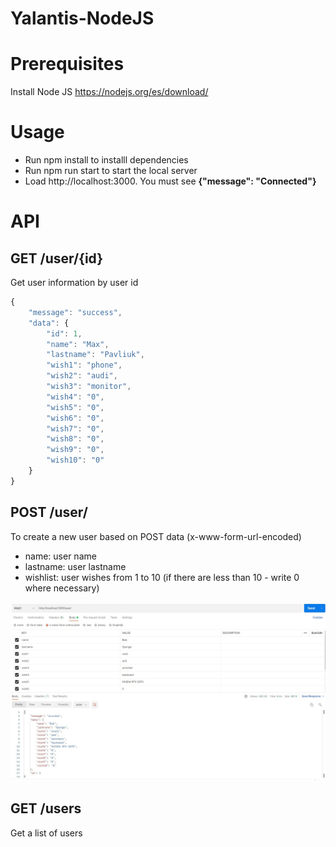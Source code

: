# Yalantis-NodeJS
# Prerequisites

Install Node JS https://nodejs.org/es/download/

# Usage

* Run npm install to installl dependencies
* Run npm run start to start the local server
* Load http://localhost:3000. You must see **{"message": "Connected"}**

# API

## GET /user/{id}

Get user information by user id

```js
{
    "message": "success",
    "data": {
        "id": 1,
        "name": "Max",
        "lastname": "Pavliuk",
        "wish1": "phone",
        "wish2": "audi",
        "wish3": "monitor",
        "wish4": "0",
        "wish5": "0",
        "wish6": "0",
        "wish7": "0",
        "wish8": "0",
        "wish9": "0",
        "wish10": "0"
    }
}
```

## POST /user/

To create a new user based on POST data (x-www-form-url-encoded)

* name: user name
* lastname: user lastname
* wishlist: user wishes from 1 to 10 (if there are less than 10 - write 0 where necessary)

![post](https://github.com/Max-pip/Yalantis-NodeJS/blob/main/yalantis_post.jpg)

## GET /users

Get a list of users
